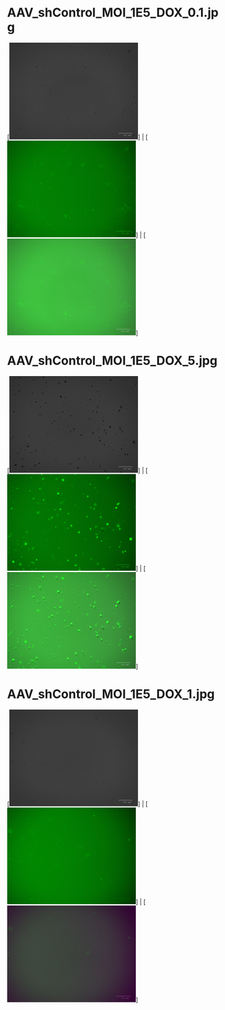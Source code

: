 # AAV_shControl_MOI_1E5_DOX_0.1.jpg

[<img src='BRIGHTFIELD/AAV_shControl_MOI_1E5_DOX_0.1.jpg' width='300' />] | [<img src='GREEN/AAV_shControl_MOI_1E5_DOX_0.1.jpg' width='300' />] | [<img src='MERGE/AAV_shControl_MOI_1E5_DOX_0.1.jpg' width='300' />]

# AAV_shControl_MOI_1E5_DOX_5.jpg

[<img src='BRIGHTFIELD/AAV_shControl_MOI_1E5_DOX_5.jpg' width='300' />] | [<img src='GREEN/AAV_shControl_MOI_1E5_DOX_5.jpg' width='300' />] | [<img src='MERGE/AAV_shControl_MOI_1E5_DOX_5.jpg' width='300' />]

# AAV_shControl_MOI_1E5_DOX_1.jpg

[<img src='BRIGHTFIELD/AAV_shControl_MOI_1E5_DOX_1.jpg' width='300' />] | [<img src='GREEN/AAV_shControl_MOI_1E5_DOX_1.jpg' width='300' />] | [<img src='MERGE/AAV_shControl_MOI_1E5_DOX_1.jpg' width='300' />]


